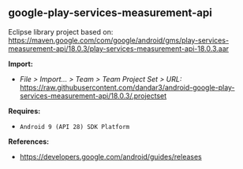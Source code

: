 ## google-play-services-measurement-api

Eclipse library project based on:<br/>
https://maven.google.com/com/google/android/gms/play-services-measurement-api/18.0.3/play-services-measurement-api-18.0.3.aar

**Import:**
- _File > Import... > Team > Team Project Set > URL:_<br/>
  https://raw.githubusercontent.com/dandar3/android-google-play-services-measurement-api/18.0.3/.projectset

**Requires:**
- `Android 9 (API 28) SDK Platform`

**References:**
- https://developers.google.com/android/guides/releases